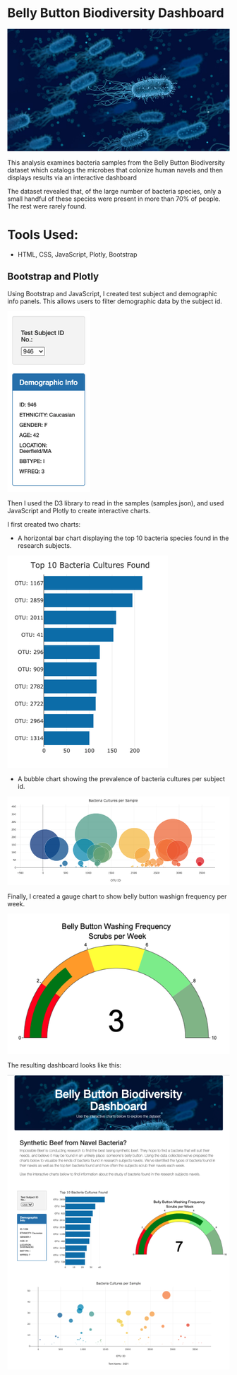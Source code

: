 
# Belly Button Biodiversity Dashboard

<img src="https://github.com/tn64/Belly-Button-Biodiversity/blob/main/static/images/Bacteria.png">

This analysis examines bacteria samples from the Belly Button Biodiversity dataset which catalogs the microbes that colonize human navels and then  displays results via an interactive dashboard 

The dataset revealed that, of the large number of bacteria species, only a small handful of these species were present in more than 70% of people. The rest were rarely found.

# Tools Used:
- HTML, CSS, JavaScript, Plotly, Bootstrap

## Bootstrap and Plotly
Using Bootstrap and JavaScript, I created test subject and demographic info panels. This allows users to filter demographic data by the subject id.

<img src="https://github.com/tn64/Belly-Button-Biodiversity/blob/main/static/images/Panels.png"><br>

Then I used the D3 library to read in the samples (samples.json), and used JavaScript and Plotly to create interactive charts.

I first created two charts:
- A horizontal bar chart displaying the top 10 bacteria species found in the research subjects.

<img src="https://github.com/tn64/Belly-Button-Biodiversity/blob/main/static/images/bar_chart.png"><br>

- A bubble chart showing the prevalence of bacteria cultures per subject id.

<img src="https://github.com/tn64/Belly-Button-Biodiversity/blob/main/static/images/bubble_chart.png"><br>

Finally, I created a gauge chart to show belly button washign frequency per week.

<img src="https://github.com/tn64/Belly-Button-Biodiversity/blob/main/static/images/gauge_chart.png"><br>

The resulting dashboard looks like this:

<img src="https://github.com/tn64/Belly-Button-Biodiversity/blob/main/static/images/page.png"><br>



